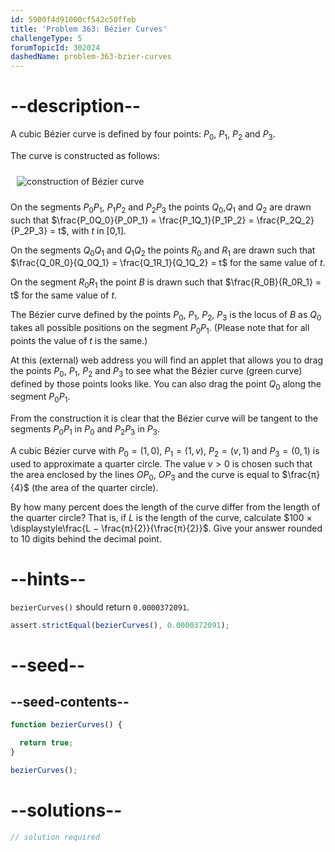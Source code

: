 ```yaml
---
id: 5900f4d91000cf542c50ffeb
title: 'Problem 363: Bézier Curves'
challengeType: 5
forumTopicId: 302024
dashedName: problem-363-bzier-curves
---
```


# --description--

A cubic Bézier curve is defined by four points: $P_0$, $P_1$, $P_2$ and $P_3$.

The curve is constructed as follows:

<img class="img-responsive center-block" alt="construction of Bézier curve" src="https://cdn.freecodecamp.org/curriculum/project-euler/bzier-curves.png" style="background-color: white; padding: 10px;">

On the segments $P_0P_1$, $P_1P_2$ and $P_2P_3$ the points $Q_0$,$Q_1$ and $Q_2$ are drawn such that $\frac{P_0Q_0}{P_0P_1} = \frac{P_1Q_1}{P_1P_2} = \frac{P_2Q_2}{P_2P_3} = t$, with $t$ in [0,1].

On the segments $Q_0Q_1$ and $Q_1Q_2$ the points $R_0$ and $R_1$ are drawn such that $\frac{Q_0R_0}{Q_0Q_1} = \frac{Q_1R_1}{Q_1Q_2} = t$ for the same value of $t$.

On the segment $R_0R_1$ the point $B$ is drawn such that $\frac{R_0B}{R_0R_1} = t$ for the same value of $t$.

The Bézier curve defined by the points $P_0$, $P_1$, $P_2$, $P_3$ is the locus of $B$ as $Q_0$ takes all possible positions on the segment $P_0P_1$. (Please note that for all points the value of $t$ is the same.)

At this (external) web address you will find an applet that allows you to drag the points $P_0$, $P_1$, $P_2$ and $P_3$ to see what the Bézier curve (green curve) defined by those points looks like. You can also drag the point $Q_0$ along the segment $P_0P_1$.

From the construction it is clear that the Bézier curve will be tangent to the segments $P_0P_1$ in $P_0$ and $P_2P_3$ in $P_3$.

A cubic Bézier curve with $P_0 = (1, 0)$, $P_1 = (1, v)$, $P_2 = (v, 1)$ and $P_3 = (0, 1)$ is used to approximate a quarter circle. The value $v > 0$ is chosen such that the area enclosed by the lines $OP_0$, $OP_3$ and the curve is equal to $\frac{π}{4}$ (the area of the quarter circle).

By how many percent does the length of the curve differ from the length of the quarter circle? That is, if $L$ is the length of the curve, calculate $100 × \displaystyle\frac{L − \frac{π}{2}}{\frac{π}{2}}$. Give your answer rounded to 10 digits behind the decimal point.

# --hints--

`bezierCurves()` should return `0.0000372091`.

```js
assert.strictEqual(bezierCurves(), 0.0000372091);
```

# --seed--

## --seed-contents--

```js
function bezierCurves() {

  return true;
}

bezierCurves();
```

# --solutions--

```js
// solution required
```
